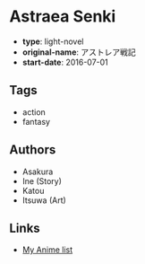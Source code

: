 # Astraea Senki

-   **type**: light-novel
-   **original-name**: アストレア戦記
-   **start-date**: 2016-07-01

## Tags

-   action
-   fantasy

## Authors

-   Asakura
-   Ine (Story)
-   Katou
-   Itsuwa (Art)

## Links

-   [My Anime list](https://myanimelist.net/manga/99336/Astraea_Senki)

